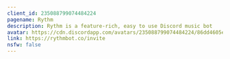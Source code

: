 ```yaml
---
client_id: 235088799074484224
pagename: Rythm
description: Rythm is a feature-rich, easy to use Discord music bot
avatar: https://cdn.discordapp.com/avatars/235088799074484224/86dd4605e419359463b3d1e808b90396.png
link: https://rythmbot.co/invite
nsfw: false
---
```

